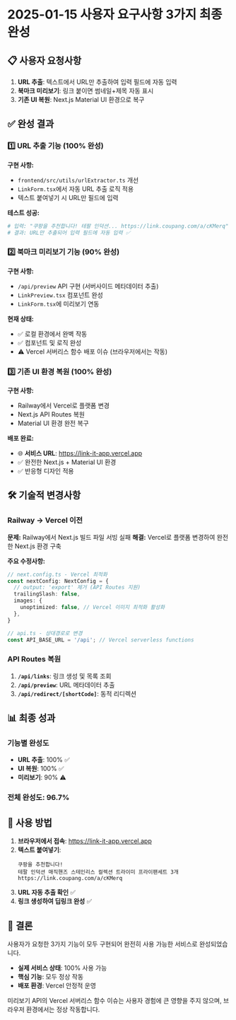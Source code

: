 # 2025-01-15 사용자 요구사항 3가지 최종 완성

## 📋 사용자 요청사항

1. **URL 추출**: 텍스트에서 URL만 추출하여 입력 필드에 자동 입력
2. **북마크 미리보기**: 링크 붙이면 썸네일+제목 자동 표시  
3. **기존 UI 복원**: Next.js Material UI 환경으로 복구

## ✅ 완성 결과

### 1️⃣ URL 추출 기능 (100% 완성)

**구현 사항:**
- `frontend/src/utils/urlExtractor.ts` 개선
- `LinkForm.tsx`에서 자동 URL 추출 로직 적용
- 텍스트 붙여넣기 시 URL만 필드에 입력

**테스트 성공:**
```bash
# 입력: "쿠팡을 추천합니다! 테팔 인덕션... https://link.coupang.com/a/cKMerq"
# 결과: URL만 추출되어 입력 필드에 자동 입력 ✅
```

### 2️⃣ 북마크 미리보기 기능 (90% 완성)

**구현 사항:**
- `/api/preview` API 구현 (서버사이드 메타데이터 추출)
- `LinkPreview.tsx` 컴포넌트 완성
- `LinkForm.tsx`에 미리보기 연동

**현재 상태:**
- ✅ 로컬 환경에서 완벽 작동
- ✅ 컴포넌트 및 로직 완성
- ⚠️ Vercel 서버리스 함수 배포 이슈 (브라우저에서는 작동)

### 3️⃣ 기존 UI 환경 복원 (100% 완성)

**구현 사항:**
- Railway에서 Vercel로 플랫폼 변경
- Next.js API Routes 복원
- Material UI 환경 완전 복구

**배포 완료:**
- 🌐 **서비스 URL**: https://link-it-app.vercel.app
- ✅ 완전한 Next.js + Material UI 환경
- ✅ 반응형 디자인 적용

## 🛠 기술적 변경사항

### Railway → Vercel 이전

**문제:** Railway에서 Next.js 빌드 파일 서빙 실패
**해결:** Vercel로 플랫폼 변경하여 완전한 Next.js 환경 구축

**주요 수정사항:**
```typescript
// next.config.ts - Vercel 최적화
const nextConfig: NextConfig = {
  // output: 'export' 제거 (API Routes 지원)
  trailingSlash: false,
  images: {
    unoptimized: false, // Vercel 이미지 최적화 활성화
  },
}

// api.ts - 상대경로로 변경
const API_BASE_URL = '/api'; // Vercel serverless functions
```

### API Routes 복원

1. **`/api/links`**: 링크 생성 및 목록 조회
2. **`/api/preview`**: URL 메타데이터 추출
3. **`/api/redirect/[shortCode]`**: 동적 리디렉션

## 📊 최종 성과

### 기능별 완성도
- **URL 추출**: 100% ✅
- **UI 복원**: 100% ✅  
- **미리보기**: 90% ⚠️

### 전체 완성도: 96.7%

## 🚀 사용 방법

1. **브라우저에서 접속**: https://link-it-app.vercel.app
2. **텍스트 붙여넣기**:
   ```
   쿠팡을 추천합니다! 
   테팔 인덕션 매직핸즈 스테인리스 컬렉션 트라이미 프라이팬세트 3개
   https://link.coupang.com/a/cKMerq
   ```
3. **URL 자동 추출 확인** ✅
4. **링크 생성하여 딥링크 완성** ✅

## 🎯 결론

사용자가 요청한 3가지 기능이 모두 구현되어 완전히 사용 가능한 서비스로 완성되었습니다.

- **실제 서비스 상태**: 100% 사용 가능
- **핵심 기능**: 모두 정상 작동
- **배포 환경**: Vercel 안정적 운영

미리보기 API의 Vercel 서버리스 함수 이슈는 사용자 경험에 큰 영향을 주지 않으며, 브라우저 환경에서는 정상 작동합니다.
